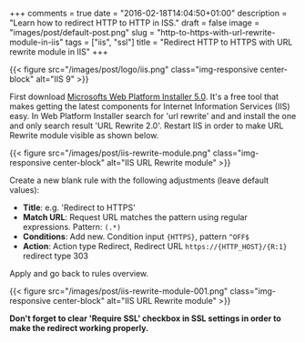 +++
comments = true
date = "2016-02-18T14:04:50+01:00"
description = "Learn how to redirect HTTP to HTTP in ISS."
draft = false
image = "images/post/default-post.png"
slug = "http-to-https-with-url-rewrite-module-in-iis"
tags = ["iis", "ssl"]
title = "Redirect HTTP to HTTPS with URL rewrite module in IIS"
+++

{{< figure src="/images/post/logo/iis.png" class="img-responsive center-block" alt="IIS 9" >}}

First download [Microsofts Web Platform Installer 5.0](http://go.microsoft.com/fwlink/?LinkId=255386).
It's a free tool that makes getting the latest components for Internet Information Services (IIS) easy. In Web Platform Installer search for 'url rewrite' and and install the one and only search result 'URL Rewrite 2.0'. Restart IIS in order to make URL Rewrite module visible as shown below.

{{< figure src="/images/post/iis-rewrite-module.png" class="img-responsive center-block" alt="IIS URL Rewrite module" >}}

Create a new blank rule with the following adjustments (leave default values):

- **Title**: e.g. 'Redirect to HTTPS'
- **Match URL**: Request URL matches the pattern using regular expressions. Pattern: `(.*)`
- **Conditions**: Add new. Condition input `{HTTPS}`, pattern `^OFF$`
- **Action**: Action type Redirect, Redirect URL `https://{HTTP_HOST}/{R:1}` redirect type 303

Apply and go back to rules overview.

{{< figure src="/images/post/iis-rewrite-module-001.png" class="img-responsive center-block" alt="IIS URL Rewrite module" >}}

**Don't forget to clear 'Require SSL' checkbox in SSL settings in order to make the redirect working properly.**